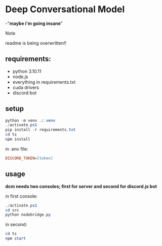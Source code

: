 # Deep Conversational Model
-"**maybe i'm going insane**"  
> [!NOTE]
> readme is being overwritten!!
## requirements:
- python 3.10.11
- node.js
- everything in requirements.txt
- cuda drivers
- discord bot
## setup
```ps1
python -m venv ./.venv
./activate.ps1
pip install -r requirements.txt
cd ts
npm install
```
in .env file:
```ini
DISCORD_TOKEN=[token]
```
## usage
**dcm needs two consoles; first for server and second for discord.js bot**  
  
in first console:
```ps1
./activate.ps1
cd src
python nodebridge.py
```
in second:
```ps1
cd ts
npm start
```